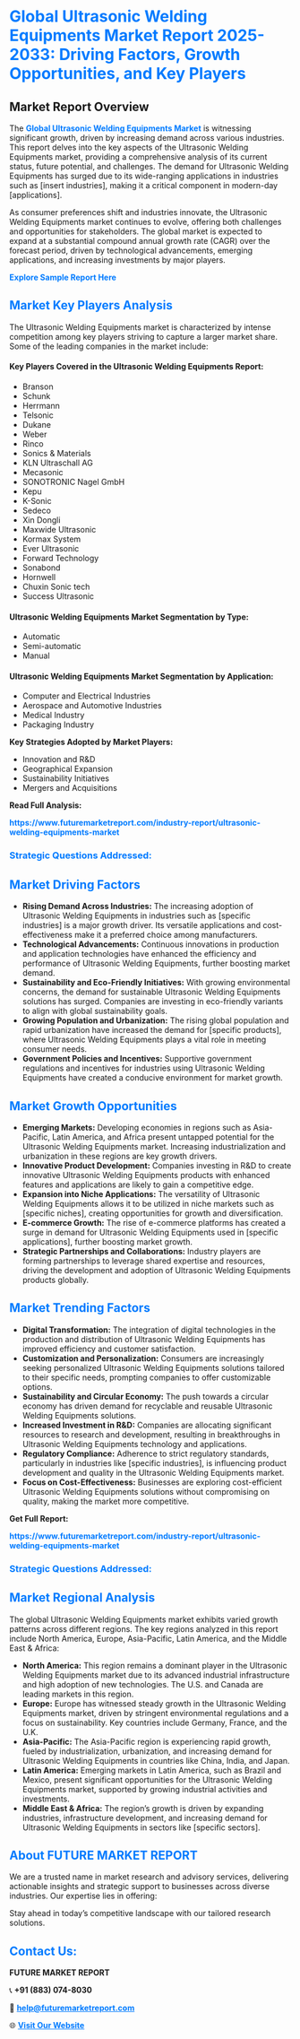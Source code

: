 <h1 style="color: #007BFF;">Global Ultrasonic Welding Equipments Market Report 2025-2033: Driving Factors, Growth Opportunities, and Key Players</h1>

<section id="overview">
<h2>Market Report Overview</h2>
<p>The <a href="https://www.futuremarketreport.com/industry-report/ultrasonic-welding-equipments-market" style="color: #007BFF; text-decoration: none;"><strong>Global Ultrasonic Welding Equipments Market</strong></a> is witnessing significant growth, driven by increasing demand across various industries. This report delves into the key aspects of the Ultrasonic Welding Equipments market, providing a comprehensive analysis of its current status, future potential, and challenges. The demand for Ultrasonic Welding Equipments has surged due to its wide-ranging applications in industries such as [insert industries], making it a critical component in modern-day [applications].</p>
<p>As consumer preferences shift and industries innovate, the Ultrasonic Welding Equipments market continues to evolve, offering both challenges and opportunities for stakeholders. The global market is expected to expand at a substantial compound annual growth rate (CAGR) over the forecast period, driven by technological advancements, emerging applications, and increasing investments by major players.</p>
</section>

<section id="overview">
<p><a href="https://www.futuremarketreport.com/request-sample/reportId=88318" style="color: #007BFF; text-decoration: none;"><strong>Explore Sample Report Here</strong></a></p>
</section>

<section id="key-players">
<h2 style="color: #007BFF;">Market Key Players Analysis</h2>
<p>The Ultrasonic Welding Equipments market is characterized by intense competition among key players striving to capture a larger market share. Some of the leading companies in the market include:</p>
<h4>Key Players Covered in the Ultrasonic Welding Equipments Report:</h4>
<ul><li>Branson</li><li>Schunk</li><li>Herrmann</li><li>Telsonic</li><li>Dukane</li><li>Weber</li><li>Rinco</li><li>Sonics &amp; Materials</li><li>KLN Ultraschall AG</li><li>Mecasonic</li><li>SONOTRONIC Nagel GmbH</li><li>Kepu</li><li>K-Sonic</li><li>Sedeco</li><li>Xin Dongli</li><li>Maxwide Ultrasonic</li><li>Kormax System</li><li>Ever Ultrasonic</li><li>Forward Technology</li><li>Sonabond</li><li>Hornwell</li><li>Chuxin Sonic tech</li><li>Success Ultrasonic</li></ul>
<h4>Ultrasonic Welding Equipments Market Segmentation by Type:</h4>
<ul><li>Automatic</li><li>Semi-automatic</li><li>Manual</li></ul>

<h4>Ultrasonic Welding Equipments Market Segmentation by Application:</h4>
<ul><li>Computer and Electrical Industries</li><li>Aerospace and Automotive Industries</li><li>Medical Industry</li><li>Packaging Industry</li></ul>
<p><strong>Key Strategies Adopted by Market Players:</strong></p>
<ul>
<li>Innovation and R&D</li>
<li>Geographical Expansion</li>
<li>Sustainability Initiatives</li>
<li>Mergers and Acquisitions</li>
</ul>
</section>

<section>
<p><strong>Read Full Analysis: </strong></p><a href="https://www.futuremarketreport.com/industry-report/ultrasonic-welding-equipments-market" style="color: #007BFF; text-decoration: none;"><strong>https://www.futuremarketreport.com/industry-report/ultrasonic-welding-equipments-market</strong></a>
<h3 style="color: #007BFF;">Strategic Questions Addressed:</h3>
</section>

<section id="driving-factors">
<h2 style="color: #007BFF;">Market Driving Factors</h2>
<ul>
<li><strong>Rising Demand Across Industries:</strong> The increasing adoption of Ultrasonic Welding Equipments in industries such as [specific industries] is a major growth driver. Its versatile applications and cost-effectiveness make it a preferred choice among manufacturers.</li>
<li><strong>Technological Advancements:</strong> Continuous innovations in production and application technologies have enhanced the efficiency and performance of Ultrasonic Welding Equipments, further boosting market demand.</li>
<li><strong>Sustainability and Eco-Friendly Initiatives:</strong> With growing environmental concerns, the demand for sustainable Ultrasonic Welding Equipments solutions has surged. Companies are investing in eco-friendly variants to align with global sustainability goals.</li>
<li><strong>Growing Population and Urbanization:</strong> The rising global population and rapid urbanization have increased the demand for [specific products], where Ultrasonic Welding Equipments plays a vital role in meeting consumer needs.</li>
<li><strong>Government Policies and Incentives:</strong> Supportive government regulations and incentives for industries using Ultrasonic Welding Equipments have created a conducive environment for market growth.</li>
</ul>
</section>

<section id="growth-opportunities">
<h2 style="color: #007BFF;">Market Growth Opportunities</h2>
<ul>
<li><strong>Emerging Markets:</strong> Developing economies in regions such as Asia-Pacific, Latin America, and Africa present untapped potential for the Ultrasonic Welding Equipments market. Increasing industrialization and urbanization in these regions are key growth drivers.</li>
<li><strong>Innovative Product Development:</strong> Companies investing in R&D to create innovative Ultrasonic Welding Equipments products with enhanced features and applications are likely to gain a competitive edge.</li>
<li><strong>Expansion into Niche Applications:</strong> The versatility of Ultrasonic Welding Equipments allows it to be utilized in niche markets such as [specific niches], creating opportunities for growth and diversification.</li>
<li><strong>E-commerce Growth:</strong> The rise of e-commerce platforms has created a surge in demand for Ultrasonic Welding Equipments used in [specific applications], further boosting market growth.</li>
<li><strong>Strategic Partnerships and Collaborations:</strong> Industry players are forming partnerships to leverage shared expertise and resources, driving the development and adoption of Ultrasonic Welding Equipments products globally.</li>
</ul>
</section>

<section id="trending-factors">
<h2 style="color: #007BFF;">Market Trending Factors</h2>
<ul>
<li><strong>Digital Transformation:</strong> The integration of digital technologies in the production and distribution of Ultrasonic Welding Equipments has improved efficiency and customer satisfaction.</li>
<li><strong>Customization and Personalization:</strong> Consumers are increasingly seeking personalized Ultrasonic Welding Equipments solutions tailored to their specific needs, prompting companies to offer customizable options.</li>
<li><strong>Sustainability and Circular Economy:</strong> The push towards a circular economy has driven demand for recyclable and reusable Ultrasonic Welding Equipments solutions.</li>
<li><strong>Increased Investment in R&D:</strong> Companies are allocating significant resources to research and development, resulting in breakthroughs in Ultrasonic Welding Equipments technology and applications.</li>
<li><strong>Regulatory Compliance:</strong> Adherence to strict regulatory standards, particularly in industries like [specific industries], is influencing product development and quality in the Ultrasonic Welding Equipments market.</li>
<li><strong>Focus on Cost-Effectiveness:</strong> Businesses are exploring cost-efficient Ultrasonic Welding Equipments solutions without compromising on quality, making the market more competitive.</li>
</ul>
</section>

<section>
<p><strong>Get Full Report: </strong></p><a href="https://www.futuremarketreport.com/industry-report/ultrasonic-welding-equipments-market" style="color: #007BFF; text-decoration: none;"><strong>https://www.futuremarketreport.com/industry-report/ultrasonic-welding-equipments-market</strong></a>
<h3 style="color: #007BFF;">Strategic Questions Addressed:</h3>
</section>


<section id="regional-analysis">
<h2 style="color: #007BFF;">Market Regional Analysis</h2>
<p>The global Ultrasonic Welding Equipments market exhibits varied growth patterns across different regions. The key regions analyzed in this report include North America, Europe, Asia-Pacific, Latin America, and the Middle East & Africa:</p>
<ul>
<li><strong>North America:</strong> This region remains a dominant player in the Ultrasonic Welding Equipments market due to its advanced industrial infrastructure and high adoption of new technologies. The U.S. and Canada are leading markets in this region.</li>
<li><strong>Europe:</strong> Europe has witnessed steady growth in the Ultrasonic Welding Equipments market, driven by stringent environmental regulations and a focus on sustainability. Key countries include Germany, France, and the U.K.</li>
<li><strong>Asia-Pacific:</strong> The Asia-Pacific region is experiencing rapid growth, fueled by industrialization, urbanization, and increasing demand for Ultrasonic Welding Equipments in countries like China, India, and Japan.</li>
<li><strong>Latin America:</strong> Emerging markets in Latin America, such as Brazil and Mexico, present significant opportunities for the Ultrasonic Welding Equipments market, supported by growing industrial activities and investments.</li>
<li><strong>Middle East & Africa:</strong> The region’s growth is driven by expanding industries, infrastructure development, and increasing demand for Ultrasonic Welding Equipments in sectors like [specific sectors].</li>
</ul>
</section>

<footer>
<h2 style="color: #007BFF;">About FUTURE MARKET REPORT</h2>
<p>We are a trusted name in market research and advisory services, delivering actionable insights and strategic support to businesses across diverse industries. Our expertise lies in offering:</p>

<p>Stay ahead in today’s competitive landscape with our tailored research solutions.</p>

<h2 style="color: #007BFF;">Contact Us:</h2>
<p><strong>FUTURE MARKET REPORT</strong></p>
<p>📞 <strong>+91 (883) 074-8030</strong></p>
<p>📧 <strong><a href="mailto:help@futuremarketreport.com" style="color: #007BFF;">help@futuremarketreport.com</a></strong></p>
<p>🌐 <strong><a href="https://www.futuremarketreport.com/" style="color: #007BFF;">Visit Our Website</a></strong></p>
</footer>